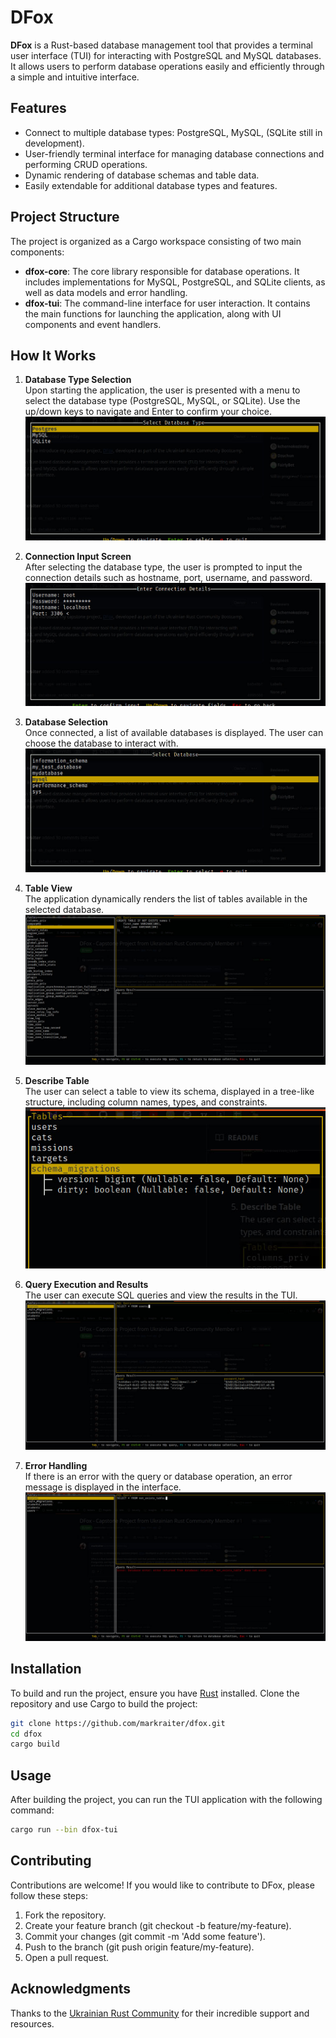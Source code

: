 # DFox

**DFox** is a Rust-based database management tool that provides a terminal user interface (TUI) for interacting with PostgreSQL and MySQL databases.
It allows users to perform database operations easily and efficiently through a simple and intuitive interface.

## Features

- Connect to multiple database types: PostgreSQL, MySQL, (SQLite still in development).
- User-friendly terminal interface for managing database connections and performing CRUD operations.
- Dynamic rendering of database schemas and table data.
- Easily extendable for additional database types and features.

## Project Structure

The project is organized as a Cargo workspace consisting of two main components:

- **dfox-core**: The core library responsible for database operations. It includes implementations for MySQL, PostgreSQL, and SQLite clients, as well as data models and error handling.
- **dfox-tui**: The command-line interface for user interaction. It contains the main functions for launching the application, along with UI components and event handlers.

## How It Works

1. **Database Type Selection**  
   Upon starting the application, the user is presented with a menu to select the database type (PostgreSQL, MySQL, or SQLite). Use the up/down keys to navigate and Enter to confirm your choice.  
   ![Database Type Selection](./examples/db_type_selection.jpg)

2. **Connection Input Screen**  
   After selecting the database type, the user is prompted to input the connection details such as hostname, port, username, and password.  
   ![Connection Input Screen](./examples/input_screen.jpg)

3. **Database Selection**  
   Once connected, a list of available databases is displayed. The user can choose the database to interact with.  
   ![Database Selection](./examples/db_selection.jpg)

4. **Table View**  
   The application dynamically renders the list of tables available in the selected database.  
   ![Table View](./examples/table_view.jpg)

5. **Describe Table**  
   The user can select a table to view its schema, displayed in a tree-like structure, including column names, types, and constraints.  
   ![Describe Table](./examples/describe_table.jpg)

6. **Query Execution and Results**  
   The user can execute SQL queries and view the results in the TUI.  
   ![Query Result](./examples/query_result.jpg)

7. **Error Handling**  
   If there is an error with the query or database operation, an error message is displayed in the interface.  
   ![Query Error](./examples/query_error.jpg)


## Installation

To build and run the project, ensure you have [Rust](https://www.rust-lang.org/) installed. Clone the repository and use Cargo to build the project:

```bash
git clone https://github.com/markraiter/dfox.git
cd dfox
cargo build
```

## Usage

After building the project, you can run the TUI application with the following command:

```bash
cargo run --bin dfox-tui
```

## Contributing

Contributions are welcome! If you would like to contribute to DFox, please follow these steps:

1. Fork the repository.
2. Create your feature branch (git checkout -b feature/my-feature).
3. Commit your changes (git commit -m 'Add some feature').
4. Push to the branch (git push origin feature/my-feature).
5. Open a pull request.

 ## Acknowledgments

Thanks to the [Ukrainian Rust Community](https://github.com/rust-lang-ua) for their incredible support and resources.

